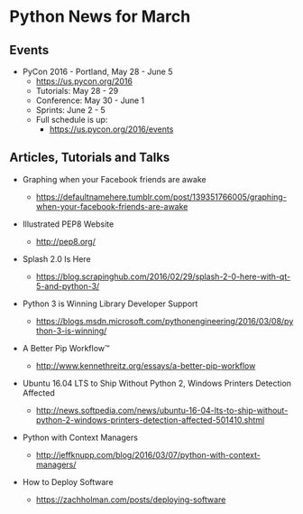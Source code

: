 # Python News for March

## Events

* PyCon 2016 - Portland, May 28 - June 5
	* https://us.pycon.org/2016
	* Tutorials: May 28 - 29
	* Conference: May 30 - June 1
	* Sprints: June 2 - 5
	* Full schedule is up:
		* https://us.pycon.org/2016/events

## Articles, Tutorials and Talks
* Graphing when your Facebook friends are awake
	* https://defaultnamehere.tumblr.com/post/139351766005/graphing-when-your-facebook-friends-are-awake

* Illustrated PEP8 Website
	* http://pep8.org/

* Splash 2.0 Is Here
	* https://blog.scrapinghub.com/2016/02/29/splash-2-0-here-with-qt-5-and-python-3/

* Python 3 is Winning Library Developer Support
	* https://blogs.msdn.microsoft.com/pythonengineering/2016/03/08/python-3-is-winning/

* A Better Pip Workflow™
	* http://www.kennethreitz.org/essays/a-better-pip-workflow

* Ubuntu 16.04 LTS to Ship Without Python 2, Windows Printers Detection Affected
	* http://news.softpedia.com/news/ubuntu-16-04-lts-to-ship-without-python-2-windows-printers-detection-affected-501410.shtml

* Python with Context Managers
	* http://jeffknupp.com/blog/2016/03/07/python-with-context-managers/

* How to Deploy Software
	* https://zachholman.com/posts/deploying-software
